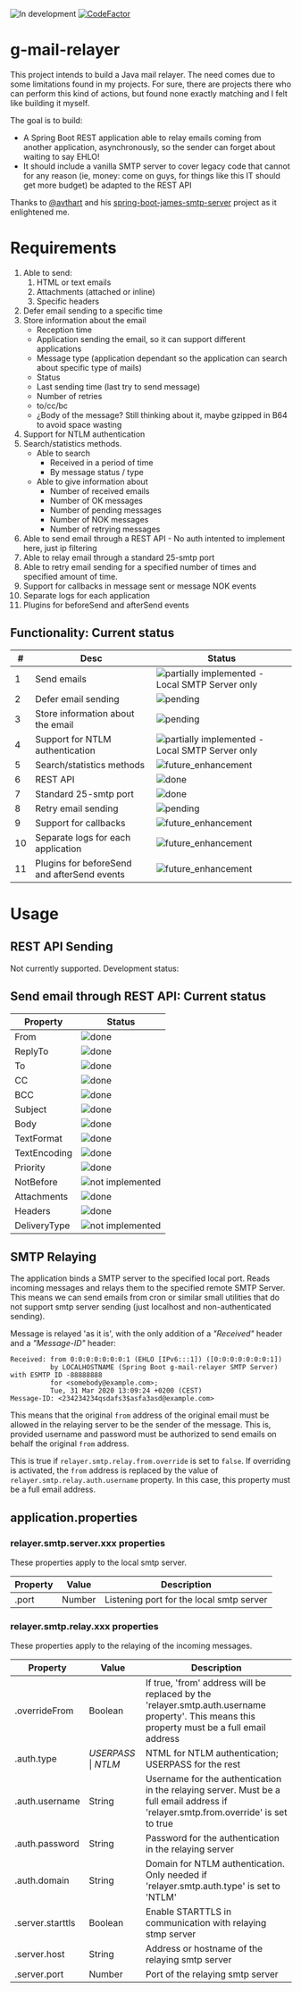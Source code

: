 ![In development](https://img.shields.io/badge/status-current_development-green) [![CodeFactor](https://www.codefactor.io/repository/github/betler/g-mail-relayer/badge)](https://www.codefactor.io/repository/github/betler/g-mail-relayer)

# g-mail-relayer

This project intends to build a Java mail relayer. The need comes due to some limitations found in my projects. For sure, there are projects there who can perform this kind of actions, but found none exactly matching and I felt like building it myself.

The goal is to build:
 + A Spring Boot REST application able to relay emails coming from another application, asynchronously, so the sender can forget about waiting to say EHLO!
 + It should include a vanilla SMTP server to cover legacy code that cannot for any reason (ie, money: come on guys, for things like this IT should get more budget) be adapted to the REST API


Thanks to [@avthart]( https://github.com/avthart ) and his [spring-boot-james-smtp-server]( https://github.com/avthart/spring-boot-james-smtp-server ) project as it enlightened me.

# Requirements

1. Able to send:
    1. HTML or text emails
    2. Attachments (attached or inline)
    3. Specific headers
2. Defer email sending to a specific time
3. Store information about the email
    + Reception time
    + Application sending the email, so it can support different applications
    + Message type (application dependant so the application can search about specific type of mails)
    + Status
    + Last sending time (last try to send message)
    + Number of retries
    + to/cc/bc
    + ¿Body of the message? Still thinking about it, maybe gzipped in B64 to avoid space wasting
4. Support for NTLM authentication
5. Search/statistics methods.
    + Able to search
        + Received in a period of time
        + By message status / type
    + Able to give information about
        + Number of received emails
        + Number of OK messages
        + Number of pending messages
        + Number of NOK messages
        + Number of retrying messages
6. Able to send email through a REST API - No auth intented to implement here, just ip filtering
7. Able to relay email through a standard 25-smtp port
8. Able to retry email sending for a specified number of times and specified amount of time.
9. Support for callbacks in message sent or message NOK events
10. Separate logs for each application
11. Plugins for beforeSend and afterSend events

## Functionality: Current status

| #  | Desc                                        | Status                                                                                                                 |
|----|---------------------------------------------|------------------------------------------------------------------------------------------------------------------------|
| 1  | Send emails                                 | ![partially implemented](https://img.shields.io/badge/requisite-partially_implemented-yellow) - Local SMTP Server only |
| 2  | Defer email sending                         | ![pending](https://img.shields.io/badge/requisite-pending-red)                                                         |
| 3  | Store information about the email           | ![pending](https://img.shields.io/badge/requisite-pending-red)                                                         |
| 4  | Support for NTLM authentication             | ![partially implemented](https://img.shields.io/badge/requisite-partially_implemented-yellow) - Local SMTP Server only |
| 5  | Search/statistics methods                   | ![future_enhancement](https://img.shields.io/badge/requisite-future_enhancement-inactive)                              |
| 6  | REST API                                    | ![done](https://img.shields.io/badge/requisite-done!-green)                                                            |
| 7  | Standard 25-smtp port                       | ![done](https://img.shields.io/badge/requisite-done!-green)                                                            |
| 8  | Retry email sending                         | ![pending](https://img.shields.io/badge/requisite-pending-red)                                                         |
| 9  | Support for callbacks                       | ![future_enhancement](https://img.shields.io/badge/requisite-future_enhancement-inactive)                              |
| 10 | Separate logs for each application          | ![future_enhancement](https://img.shields.io/badge/requisite-future_enhancement-inactive)                              |
| 11 | Plugins for beforeSend and afterSend events | ![future_enhancement](https://img.shields.io/badge/requisite-future_enhancement-inactive)                              |

# Usage

## REST API Sending

Not currently supported. Development status:

## Send email through REST API: Current status

| Property         | Status                                                                                |
|------------------|---------------------------------------------------------------------------------------|
| From             | ![done](https://img.shields.io/badge/sending--property-done!-green)                   |
| ReplyTo          | ![done](https://img.shields.io/badge/sending--property-done!-green)                   |
| To               | ![done](https://img.shields.io/badge/sending--property-done!-green)                   |
| CC               | ![done](https://img.shields.io/badge/sending--property-done!-green)                   |
| BCC              | ![done](https://img.shields.io/badge/sending--property-done!-green)                   |
| Subject          | ![done](https://img.shields.io/badge/sending--property-done!-green)                   |
| Body             | ![done](https://img.shields.io/badge/sending--property-done!-green)                   |
| TextFormat       | ![done](https://img.shields.io/badge/sending--property-done!-green)                   |
| TextEncoding     | ![done](https://img.shields.io/badge/sending--property-done!-green)                   |
| Priority         | ![done](https://img.shields.io/badge/sending--property-done!-green)                   |
| NotBefore        | ![not implemented](https://img.shields.io/badge/sending--property-not--yet-important) |
| Attachments      | ![done](https://img.shields.io/badge/sending--property-done!-green)                   |
| Headers          | ![done](https://img.shields.io/badge/sending--property-done!-green)                   |
| DeliveryType     | ![not implemented](https://img.shields.io/badge/sending--property-not--yet-important) |


## SMTP Relaying

The application binds a SMTP server to the specified local port. Reads incoming messages and relays them to the specified remote SMTP Server. This means we can send emails from cron 
or similar small utilities that do not support smtp server sending (just localhost and non-authenticated sending). 

Message is relayed 'as it is', with the only addition of a _"Received"_ header and a _"Message-ID"_ header:

```
Received: from 0:0:0:0:0:0:0:1 (EHLO [IPv6:::1]) ([0:0:0:0:0:0:0:1])
          by LOCALHOSTNAME (Spring Boot g-mail-relayer SMTP Server) with ESMTP ID -88888888
          for <somebody@example.com>;
          Tue, 31 Mar 2020 13:09:24 +0200 (CEST)
Message-ID: <234234234qsdafs3$asfa3asd@example.com>
```

This means that the original `from` address of the original email must be allowed in the relaying server to be the sender of the message. This is, provided username and password must be authorized to send emails on behalf the original `from` address.

This is true if `relayer.smtp.relay.from.override` is set to `false`. If overriding is activated, the `from` address is replaced by the value of `relayer.smtp.relay.auth.username` property. In this case, this property must be a full email address.

## application.properties

### relayer.smtp.server.xxx properties

These properties apply to the local smtp server.

| Property       | Value       | Description                              |
|----------------|-------------|------------------------------------------|
| .port          | Number      | Listening port for the local smtp server |

### relayer.smtp.relay.xxx properties

These properties apply to the relaying of the incoming messages.

| Property          | Value                    | Description                                                                                                                                  |
|-------------------|--------------------------|----------------------------------------------------------------------------------------------------------------------------------------------|
| .overrideFrom     | Boolean                  | If true, 'from' address will be replaced by the 'relayer.smtp.auth.username property'. This means this property must be a full email address |
| .auth.type        | _USERPASS_ &vert; _NTLM_ | NTML for NTLM authentication; USERPASS for the rest                                                                                          |
| .auth.username    | String                   | Username for the authentication in the relaying server. Must be a full email address if 'relayer.smtp.from.override' is set to true          |
| .auth.password    | String                   | Password for the authentication in the relaying server                                                                                       |
| .auth.domain      | String                   | Domain for NTLM authentication. Only needed if 'relayer.smtp.auth.type' is set to 'NTLM'                                                     |  
| .server.starttls  | Boolean                  | Enable STARTTLS in communication with relaying stmp server                                                                                   |
| .server.host      | String                   | Address or hostname of the relaying smtp server                                                                                              |
| .server.port      | Number                   | Port of the relaying smtp server                                                                                                             |
